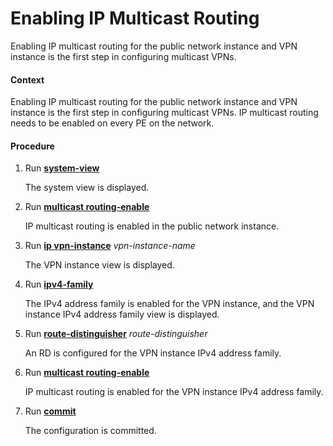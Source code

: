 Enabling IP Multicast Routing
=============================

Enabling IP multicast routing for the public network instance and VPN instance is the first step in configuring multicast VPNs.

#### Context

Enabling IP multicast routing for the public network instance and VPN instance is the first step in configuring multicast VPNs. IP multicast routing needs to be enabled on every PE on the network.


#### Procedure

1. Run [**system-view**](cmdqueryname=system-view)
   
   
   
   The system view is displayed.
2. Run [**multicast routing-enable**](cmdqueryname=multicast+routing-enable)
   
   
   
   IP multicast routing is enabled in the public network instance.
3. Run [**ip vpn-instance**](cmdqueryname=ip+vpn-instance) *vpn-instance-name*
   
   
   
   The VPN instance view is displayed.
4. Run [**ipv4-family**](cmdqueryname=ipv4-family)
   
   
   
   The IPv4 address family is enabled for the VPN instance, and the VPN instance IPv4 address family view is displayed.
5. Run [**route-distinguisher**](cmdqueryname=route-distinguisher) *route-distinguisher*
   
   
   
   An RD is configured for the VPN instance IPv4 address family.
6. Run [**multicast routing-enable**](cmdqueryname=multicast+routing-enable)
   
   
   
   IP multicast routing is enabled for the VPN instance IPv4 address family.
7. Run [**commit**](cmdqueryname=commit)
   
   
   
   The configuration is committed.